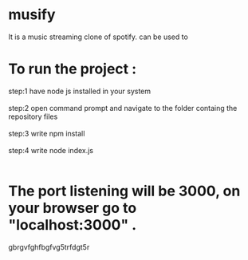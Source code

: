 # musify
It is a music streaming clone of spotify.
can be used to 

# To run the project :
 step:1 have node js installed in your system <br><br>
 step:2 open command prompt and navigate to the folder containg the repository files<br><br>
 step:3 write npm install<br><br>
 step:4 write node index.js<br><br>

 # The port listening will be 3000, on your browser go to "localhost:3000" .
gbrgvfghfbgfvg5trfdgt5r